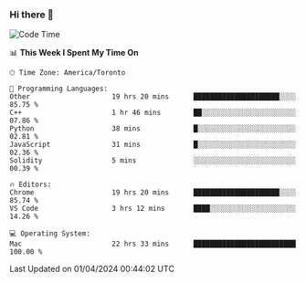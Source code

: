 ### Hi there 👋


<!--START_SECTION:waka-->
![Code Time](http://img.shields.io/badge/Code%20Time-1%2C813%20hrs%2053%20mins-blue)

📊 **This Week I Spent My Time On** 

```text
🕑︎ Time Zone: America/Toronto

💬 Programming Languages: 
Other                    19 hrs 20 mins      █████████████████████░░░░   85.75 % 
C++                      1 hr 46 mins        ██░░░░░░░░░░░░░░░░░░░░░░░   07.86 % 
Python                   38 mins             █░░░░░░░░░░░░░░░░░░░░░░░░   02.81 % 
JavaScript               31 mins             █░░░░░░░░░░░░░░░░░░░░░░░░   02.36 % 
Solidity                 5 mins              ░░░░░░░░░░░░░░░░░░░░░░░░░   00.39 % 

🔥 Editors: 
Chrome                   19 hrs 20 mins      █████████████████████░░░░   85.74 % 
VS Code                  3 hrs 12 mins       ████░░░░░░░░░░░░░░░░░░░░░   14.26 % 

💻 Operating System: 
Mac                      22 hrs 33 mins      █████████████████████████   100.00 % 
```


 Last Updated on 01/04/2024 00:44:02 UTC
<!--END_SECTION:waka-->

<!--
**SillyPasty/SillyPasty** is a ✨ _special_ ✨ repository because its `README.md` (this file) appears on your GitHub profile.

Here are some ideas to get you started:

- 🔭 I’m currently working on ...
- 🌱 I’m currently learning ...
- 👯 I’m looking to collaborate on ...
- 🤔 I’m looking for help with ...
- 💬 Ask me about ...
- 📫 How to reach me: ...
- 😄 Pronouns: ...
- ⚡ Fun fact: ...
-->


